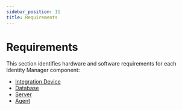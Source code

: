 ```yaml
---
sidebar_position: 11
title: Requirements
---
```


# Requirements

This section identifies hardware and software requirements for each Identity Manager component:

* [Integration Device](device-requirements/index "Integration Device")
* [Database](database-requirements/index "Database")
* [Server](server-requirements/index "Server")
* [Agent](agent-requirements/index "Agent")